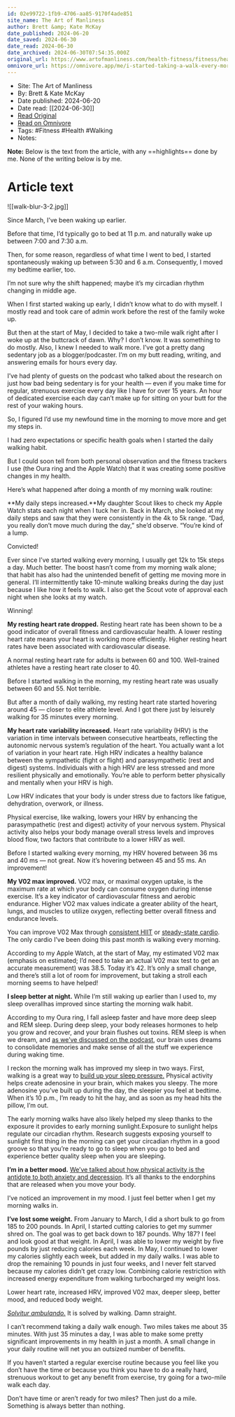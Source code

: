 ```yaml
---
id: 02e99722-1fb9-4706-aa85-9170f4ade851
site_name: The Art of Manliness
author: Brett &amp; Kate McKay
date_published: 2024-06-20
date_saved: 2024-06-30
date_read: 2024-06-30
date_archived: 2024-06-30T07:54:35.000Z
original_url: https://www.artofmanliness.com/health-fitness/fitness/health-benefits-of-walking/
omnivore_url: https://omnivore.app/me/i-started-taking-a-walk-every-morning-here-s-what-happened-to-my-190681d9ce7
---
```


 - Site: The Art of Manliness
 - By: Brett &amp; Kate McKay
 - Date published: 2024-06-20
 - Date read: [[2024-06-30]]
 - [Read Original](https://www.artofmanliness.com/health-fitness/fitness/health-benefits-of-walking/)
 - [Read on Omnivore](https://omnivore.app/me/i-started-taking-a-walk-every-morning-here-s-what-happened-to-my-190681d9ce7)
 - Tags:  #Fitness  #Health  #Walking 
 - Notes: 

**Note:** Below is the text from the article, with any ==highlights== done by me. None of the writing below is by me.

# Article text
![[walk-blur-3-2.jpg]]

Since March, I’ve been waking up earlier.

Before that time, I’d typically go to bed at 11 p.m. and naturally wake up between 7:00 and 7:30 a.m.

Then, for some reason, regardless of what time I went to bed, I started spontaneously waking up between 5:30 and 6 a.m. Consequently, I moved my bedtime earlier, too.

I’m not sure why the shift happened; maybe it’s my circadian rhythm changing in middle age.

When I first started waking up early, I didn’t know what to do with myself. I mostly read and took care of admin work before the rest of the family woke up.

But then at the start of May, I decided to take a two-mile walk right after I woke up at the buttcrack of dawn. Why? I don’t know. It was something to do mostly. Also, I knew I needed to walk more. I’ve got a pretty dang sedentary job as a blogger/podcaster. I’m on my butt reading, writing, and answering emails for hours every day.

I’ve had plenty of guests on the podcast who talked about the research on just how bad being sedentary is for your health — even if you make time for regular, strenuous exercise every day like I have for over 15 years. An hour of dedicated exercise each day can’t make up for sitting on your butt for the rest of your waking hours.

So, I figured I’d use my newfound time in the morning to move more and get my steps in.

I had zero expectations or specific health goals when I started the daily walking habit.

But I could soon tell from both personal observation and the fitness trackers I use (the Oura ring and the Apple Watch) that it was creating some positive changes in my health.

Here’s what happened after doing a month of my morning walk routine:

**My daily steps increased.**My daughter Scout likes to check my Apple Watch stats each night when I tuck her in. Back in March, she looked at my daily steps and saw that they were consistently in the 4k to 5k range. “Dad, you really don’t move much during the day,” she’d observe. “You’re kind of a lump.

Convicted!

Ever since I’ve started walking every morning, I usually get 12k to 15k steps a day. Much better. The boost hasn’t come from my morning walk alone; that habit has also had the unintended benefit of getting me moving more in general. I’ll intermittently take 10-minute walking breaks during the day just because I like how it feels to walk. I also get the Scout vote of approval each night when she looks at my watch.

Winning!

**My resting heart rate dropped.** Resting heart rate has been shown to be a good indicator of overall fitness and cardiovascular health. A lower resting heart rate means your heart is working more efficiently. Higher resting heart rates have been associated with cardiovascular disease.

A normal resting heart rate for adults is between 60 and 100\. Well-trained athletes have a resting heart rate closer to 40.

Before I started walking in the morning, my resting heart rate was usually between 60 and 55\. Not terrible.

But after a month of daily walking, my resting heart rate started hovering around 45 — closer to elite athlete level. And I got there just by leisurely walking for 35 minutes every morning.

**My heart rate variability increased.** Heart rate variability (HRV) is the variation in time intervals between consecutive heartbeats, reflecting the autonomic nervous system’s regulation of the heart. You actually want a lot of variation in your heart rate. High HRV indicates a healthy balance between the sympathetic (fight or flight) and parasympathetic (rest and digest) systems. Individuals with a high HRV are less stressed and more resilient physically and emotionally. You’re able to perform better physically and mentally when your HRV is high.

Low HRV indicates that your body is under stress due to factors like fatigue, dehydration, overwork, or illness.

Physical exercise, like walking, lowers your HRV by enhancing the parasympathetic (rest and digest) activity of your nervous system. Physical activity also helps your body manage overall stress levels and improves blood flow, two factors that contribute to a lower HRV as well.

Before I started walking every morning, my HRV hovered between 36 ms and 40 ms — not great. Now it’s hovering between 45 and 55 ms. An improvement!

**My V02 max improved.** VO2 max, or maximal oxygen uptake, is the maximum rate at which your body can consume oxygen during intense exercise. It’s a key indicator of cardiovascular fitness and aerobic endurance. Higher VO2 max values indicate a greater ability of the heart, lungs, and muscles to utilize oxygen, reflecting better overall fitness and endurance levels.

You can improve V02 Max through [consistent HIIT](https://www.artofmanliness.com/health-fitness/podcast-970-hiit-martin-gibala/) or [steady-state cardio](https://www.artofmanliness.com/featured/zone-2-training/). The only cardio I’ve been doing this past month is walking every morning.

According to my Apple Watch, at the start of May, my estimated V02 max (emphasis on estimated; I’d need to take an actual V02 max test to get an accurate measurement) was 38.5\. Today it’s 42\. It’s only a small change, and there’s still a lot of room for improvement, but taking a stroll each morning seems to have helped!

**I sleep better at night.** While I’m still waking up earlier than I used to, my sleep overallhas improved since starting the morning walk habit.

According to my Oura ring, I fall asleep faster and have more deep sleep and REM sleep. During deep sleep, your body releases hormones to help you grow and recover, and your brain flushes out toxins. REM sleep is when we dream, and [as we’ve discussed on the podcast](https://www.artofmanliness.com/health-fitness/podcast-965-night-visions-understand-and-get-more-out-of-your-dreams/), our brain uses dreams to consolidate memories and make sense of all the stuff we experience during waking time.

I reckon the morning walk has improved my sleep in two ways. First, walking is a great way to [build up your sleep pressure.](https://www.artofmanliness.com/health-fitness/the-importance-of-building-your-daily-sleep-pressure/) Physical activity helps create adenosine in your brain, which makes you sleepy. The more adenosine you’ve built up during the day, the sleepier you feel at bedtime. When it’s 10 p.m., I’m ready to hit the hay, and as soon as my head hits the pillow, I’m out.

The early morning walks have also likely helped my sleep thanks to the exposure it provides to early morning sunlight.Exposure to sunlight helps regulate our circadian rhythm. Research suggests exposing yourself to sunlight first thing in the morning can get your circadian rhythm in a good groove so that you’re ready to go to sleep when you go to bed and experience better quality sleep when you are sleeping.

**I’m in a better mood.** [We’ve talked about how physical activity is the antidote to both anxiety and depression](https://www.artofmanliness.com/health-fitness/podcast-741-the-exercise-prescription-for-depression-and-anxiety/). It’s all thanks to the endorphins that are released when you move your body.

I’ve noticed an improvement in my mood. I just feel better when I get my morning walks in.

**I’ve lost some weight.** From January to March, I did a short bulk to go from 185 to 200 pounds. In April, I started cutting calories to get my summer shred on. The goal was to get back down to 187 pounds. Why 187? I feel and look good at that weight. In April, I was able to lower my weight by five pounds by just reducing calories each week. In May, I continued to lower my calories slightly each week, but added in my daily walks. I was able to drop the remaining 10 pounds in just four weeks, and I never felt starved because my calories didn’t get crazy low. Combining calorie restriction with increased energy expenditure from walking turbocharged my weight loss.

Lower heart rate, increased HRV, improved V02 max, deeper sleep, better mood, and reduced body weight.

_[Solvitur ambulando.](https://www.artofmanliness.com/character/solvitur-ambulando-it-is-solved-by-walking/)_ It is solved by walking. Damn straight.

I can’t recommend taking a daily walk enough. Two miles takes me about 35 minutes. With just 35 minutes a day, I was able to make some pretty significant improvements in my health in just a month. A small change in your daily routine will net you an outsized number of benefits.

If you haven’t started a regular exercise routine because you feel like you don’t have the time or because you think you have to do a really hard, strenuous workout to get any benefit from exercise, try going for a two-mile walk each day.

Don’t have time or aren’t ready for two miles? Then just do a mile. Something is always better than nothing.

